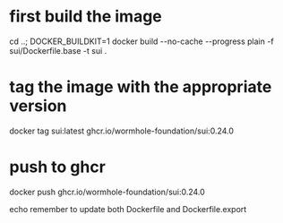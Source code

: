 # first build the image
cd ..; DOCKER_BUILDKIT=1 docker build --no-cache --progress plain -f sui/Dockerfile.base -t sui .
# tag the image with the appropriate version
docker tag sui:latest ghcr.io/wormhole-foundation/sui:0.24.0
# push to ghcr
docker push ghcr.io/wormhole-foundation/sui:0.24.0

echo remember to update both Dockerfile and Dockerfile.export
